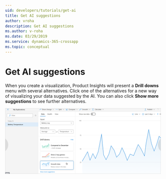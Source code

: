 ```yaml
---
uid: developers/tutorials/get-ai
title: Get AI suggestions
author: vroha
description: Get AI suggestions
ms.author: v-roha
ms.date: 03/29/2019
ms.service: dynamics-365-crossapp
ms.topic: conceptual
---
```

# Get AI suggestions

When you create a visualization, Product Insights will present a **Drill downs** menu with several alternatives.
Click one of the alternatives for a new way of visualizing your data suggested by the AI.
You can also click **Show more suggestions** to see further alternatives.

![Get AI suggestions](get-ai.png)
